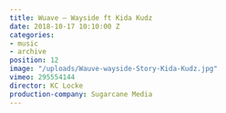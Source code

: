 ```yaml
---
title: Wuave — Wayside ft Kida Kudz
date: 2018-10-17 10:10:00 Z
categories:
- music
- archive
position: 12
image: "/uploads/Wauve-wayside-Story-Kida-Kudz.jpg"
vimeo: 295554144
director: KC Locke
production-company: Sugarcane Media
---
```


